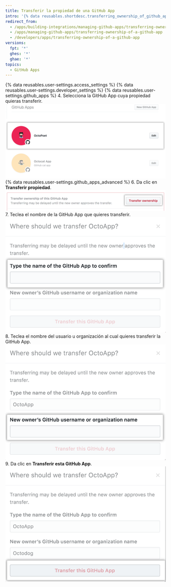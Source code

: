 ```yaml
---
title: Transferir la propiedad de una GitHub App
intro: '{% data reusables.shortdesc.transferring_ownership_of_github_apps %}'
redirect_from:
  - /apps/building-integrations/managing-github-apps/transferring-ownership-of-a-github-app/
  - /apps/managing-github-apps/transferring-ownership-of-a-github-app
  - /developers/apps/transferring-ownership-of-a-github-app
versions:
  fpt: '*'
  ghes: '*'
  ghae: '*'
topics:
  - GitHub Apps
---
```

{% data reusables.user-settings.access_settings %}
{% data reusables.user-settings.developer_settings %}
{% data reusables.user-settings.github_apps %}
4. Selecciona la GitHub App cuya propiedad quieras transferir. ![Seleccion de apps](/assets/images/github-apps/github_apps_select-app.png)
{% data reusables.user-settings.github_apps_advanced %}
6. Da clic en **Transferir propiedad**. ![Botón para transferir la propiedad](/assets/images/github-apps/github_apps_transfer_ownership.png)
7. Teclea el nombre de la GitHub App que quieres transferir. ![Campo para ingresar el nombre de la app a transferir](/assets/images/github-apps/github_apps_transfer_app_name.png)
8. Teclea el nombre del usuario u organización al cual quieres transferir la GitHub App. ![Campo para ingresar el usuario u organización al cual se transferirá la app](/assets/images/github-apps/github_apps_transfer_new_owner.png)
9. Da clic en **Transferir esta GitHub App**. ![Botón para confirmar la transferencia de una GitHub App](/assets/images/github-apps/github_apps_transfer_integration.png)
